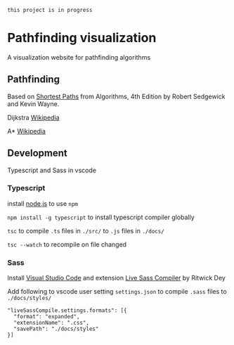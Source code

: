 ```
this project is in progress
```

# Pathfinding visualization

A visualization website for pathfinding algorithms

## Pathfinding

Based on [Shortest Paths](https://algs4.cs.princeton.edu/44sp/) from Algorithms, 4th Edition by Robert Sedgewick and Kevin Wayne.

Dijkstra [Wikipedia](https://en.wikipedia.org/wiki/Dijkstra%27s_algorithm)

A* [Wikipedia](https://en.wikipedia.org/wiki/A*_search_algorithm)

## Development

Typescript and Sass in vscode

### Typescript

install [node.js](https://nodejs.org/en/download/) to use `npm`

`npm install -g typescript` to install typescript compiler globally

`tsc` to compile `.ts` files in `./src/` to `.js` files in `./docs/`

`tsc --watch` to recompile on file changed

### Sass

Install [Visual Studio Code](https://code.visualstudio.com/) and extension [Live Sass Compiler](https://github.com/ritwickdey/vscode-live-sass-compiler) by Ritwick Dey

Add following to vscode user setting `settings.json` to compile `.sass` files to `./docs/styles/`
```
"liveSassCompile.settings.formats": [{
  "format": "expanded",
  "extensionName": ".css",
  "savePath": "./docs/styles"
}]
```
